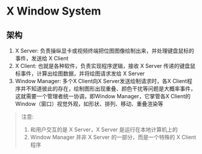 # X Window System

## 架构

1. X Server: 负责操纵显卡或视频终端把位图图像绘制出来，并处理键盘鼠标的事件，发送给 X Client
2. X Client: 也就是各种软件，负责实现程序逻辑，接收 X Server 传递的键盘鼠标事件，计算出绘图数据，并将绘图请求发给 X Server
3. Window Manager: 多个X Client向X Server发送绘制请求时，各X Client程序并不知道彼此的存在，绘制图形出现重叠、颜色干扰等问题是大概率事件，这就需要一个管理者统一协调，即Window Manager，它掌管各X Client的Window（窗口）视觉外观，如形状、排列、移动、重叠渲染等

> 注意:
>
> 1. 和用户交互的是 X Server，X Server 是运行在本地计算机上的
> 2. Window Manager 并非 X Server 的一部分，而是一个特殊的 X Client 程序
